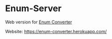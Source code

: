# Enum-Server

Web version for [Enum Converter](https://github.com/nitzano/enum-converter)

Website: https://enum-converter.herokuapp.com/
